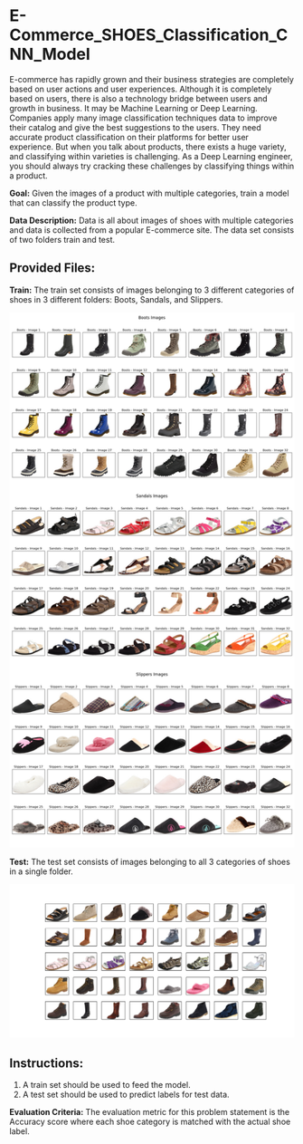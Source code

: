 # E-Commerce_SHOES_Classification_CNN_Model

E-commerce has rapidly grown and their business strategies are completely based on user actions and user experiences. Although it is completely based on users, there is also a technology bridge between users and growth in business. It may be Machine Learning or Deep Learning. Companies apply many image classification techniques data to improve their catalog and give the best suggestions to the users. They need accurate product classification on their platforms for better user experience. But when you talk about products, there exists a huge variety, and classifying within varieties is challenging. As a Deep Learning engineer, you should always try cracking these challenges by classifying things within a product.

**Goal:** Given the images of a product with multiple categories, train a model that can classify the product type.

**Data Description:** Data is all about images of shoes with multiple categories and data is collected from a popular E-commerce site. The data set consists of two folders train and test.

## Provided Files:
**Train:** The train set consists of images belonging to 3 different categories of shoes in 3 different folders: Boots, Sandals, and Slippers.

<div align="center">
  <img src="Merged_document.png" alt="Alt Text">
</div>

**Test:** The test set consists of images belonging to all 3 categories of shoes in a single folder.

<div align="center">
  <img src="test images.png" alt="Alt Text">
</div>

## Instructions:
1. A train set should be used to feed the model.
2. A test set should be used to predict labels for test data.
   
**Evaluation Criteria:** The evaluation metric for this problem statement is the Accuracy score where each shoe category is matched with the actual shoe label.
